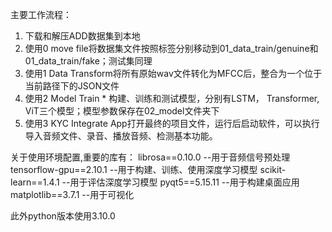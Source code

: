主要工作流程：
1. 下载和解压ADD数据集到本地
2. 使用0 move file将数据集文件按照标签分别移动到01_data_train/genuine和01_data_train/fake；测试集同理
3. 使用1 Data Transform将所有原始wav文件转化为MFCC后，整合为一个位于当前路径下的JSON文件
4. 使用2 Model Train * 构建、训练和测试模型，分别有LSTM， Transformer, ViT三个模型；模型参数保存在02_model文件夹下
5. 使用3 KYC Integrate App打开最终的项目文件，运行后启动软件，可以执行导入音频文件、录音、播放音频、检测基本功能。

关于使用环境配置,重要的库有： 
librosa==0.10.0 --用于音频信号预处理
tensorflow-gpu==2.10.1  --用于构建、训练、使用深度学习模型
scikit-learn==1.4.1 --用于评估深度学习模型
pyqt5==5.15.11 --用于构建桌面应用
matplotlib==3.7.1 --用于可视化

此外python版本使用3.10.0
